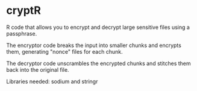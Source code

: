 # cryptR
R code that allows you to encrypt and decrypt large sensitive files using a passphrase. 

The encryptor code breaks the input into smaller chunks and encrypts them, generating "nonce" files for each chunk. 

The decryptor code unscrambles the encrypted chunks and stitches them back into the original file.

Libraries needed: sodium and stringr
